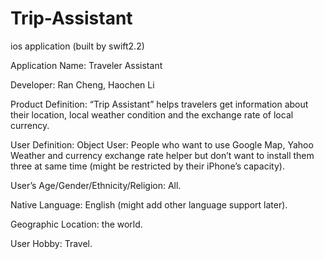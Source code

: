 # Trip-Assistant
ios application (built by swift2.2)

Application Name: Traveler Assistant

Developer: Ran Cheng, Haochen Li

Product Definition:
“Trip Assistant” helps travelers get information about their location, local weather condition and the exchange rate of local currency.

User Definition:
Object User: People who want to use Google Map, Yahoo Weather and currency exchange rate helper but don’t want to install them three at same time (might be restricted by their iPhone’s capacity).

User’s Age/Gender/Ethnicity/Religion: All.

Native Language: English (might add other language support later).

Geographic Location: the world.

User Hobby: Travel.

